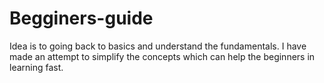 # Begginers-guide
Idea is to going back to basics and understand the fundamentals. I have made an attempt to simplify the concepts which can help the beginners in learning fast.
